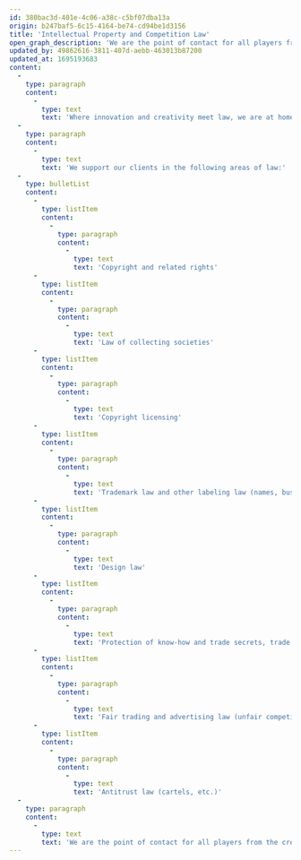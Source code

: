 ```yaml
---
id: 380bac3d-401e-4c06-a38c-c5bf07dba13a
origin: b247baf5-6c15-4164-be74-cd94be1d3156
title: 'Intellectual Property and Competition Law'
open_graph_description: 'We are the point of contact for all players from the creative industries, the advertising and communications sector, the start-up scene and all other companies and private individuals involved in intellectual property (IP). We represent the interests of rights holders as well as those of users of intangible works and services. We support companies in developing their IP strategy, in successfully launching new products and in defending, licensing, and transferring their intellectual property.'
updated_by: 49862616-3811-407d-aebb-463013b87200
updated_at: 1695193683
content:
  -
    type: paragraph
    content:
      -
        type: text
        text: 'Where innovation and creativity meet law, we are at home.'
  -
    type: paragraph
    content:
      -
        type: text
        text: 'We support our clients in the following areas of law:'
  -
    type: bulletList
    content:
      -
        type: listItem
        content:
          -
            type: paragraph
            content:
              -
                type: text
                text: 'Copyright and related rights'
      -
        type: listItem
        content:
          -
            type: paragraph
            content:
              -
                type: text
                text: 'Law of collecting societies'
      -
        type: listItem
        content:
          -
            type: paragraph
            content:
              -
                type: text
                text: 'Copyright licensing'
      -
        type: listItem
        content:
          -
            type: paragraph
            content:
              -
                type: text
                text: 'Trademark law and other labeling law (names, business names, domain names, geographical indications, etc.)'
      -
        type: listItem
        content:
          -
            type: paragraph
            content:
              -
                type: text
                text: 'Design law'
      -
        type: listItem
        content:
          -
            type: paragraph
            content:
              -
                type: text
                text: 'Protection of know-how and trade secrets, trade dress'
      -
        type: listItem
        content:
          -
            type: paragraph
            content:
              -
                type: text
                text: 'Fair trading and advertising law (unfair competition law)'
      -
        type: listItem
        content:
          -
            type: paragraph
            content:
              -
                type: text
                text: 'Antitrust law (cartels, etc.)'
  -
    type: paragraph
    content:
      -
        type: text
        text: 'We are the point of contact for all players from the creative industries, the advertising and communications sector, the start-up scene and all other companies and private individuals involved in intellectual property (IP). We represent the interests of rights holders as well as those of users of intangible works and services. We support companies in developing their IP strategy, in successfully launching new products and in defending, licensing, and transferring their intellectual property.'
---
```

